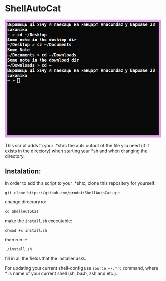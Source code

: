 # ShellAutoCat

![Preview picture](preview.png)

This script adds to your .\*shrc the auto output of the file you need (if it exists in the directory) when starting your \*sh and when changing the directory.

## Instalation:

In order to add this script to your .\*shrc, clone this repository for yourself:
```
git clone https://github.com/grndot/ShellAutoCat.git
```
change directory to:
```
cd ShellAutoCat
```

make the ``install.sh`` executable:
```
chmod +x install.sh
```
then run it: 
```
./install.sh
```
fill in all the fields that the installer asks.

For updating your current shell-config use ```source ~/.*rc``` command, where * is name of your current shell (sh, bash, zsh and etc.).
